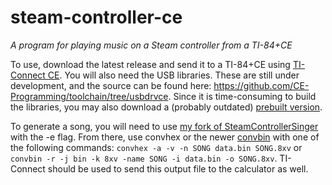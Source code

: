 # steam-controller-ce
*A program for playing music on a Steam controller from a TI-84+CE*

To use, download the latest release and send it to a TI-84+CE using 
[TI-Connect CE](https://education.ti.com/en/products/computer-software/ti-connect-ce-sw).
You will also need the USB libraries. These are still under development, and the source can be found here:
https://github.com/CE-Programming/toolchain/tree/usbdrvce.
Since it is time-consuming to build the libraries, you may also download a (probably outdated) [prebuilt version](https://commandblockguy.xyz/downloads/usblibs.8xg).

To generate a song, you will need to use [my fork of SteamControllerSinger](https://github.com/commandblockguy/SteamControllerSinger) with the -e flag.
From there, use convhex or the newer [convbin](https://github.com/mateoconlechuga/convbin/releases) with one of the following commands:
`convhex -a -v -n SONG data.bin SONG.8xv` or `convbin -r -j bin -k 8xv -name SONG -i data.bin -o SONG.8xv`.
TI-Connect should be used to send this output file to the calculator as well.
